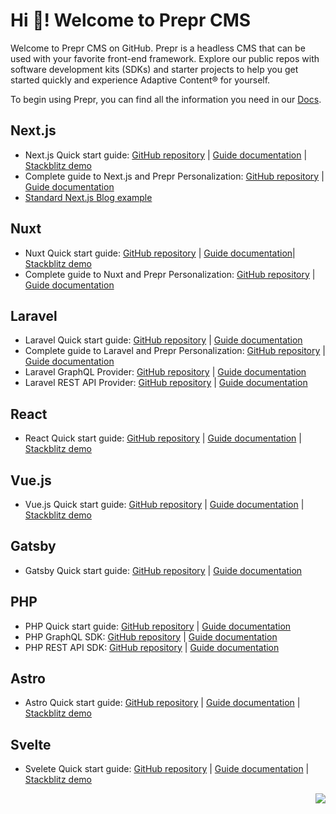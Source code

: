 # Hi 👋! Welcome to Prepr CMS

Welcome to Prepr CMS on GitHub. Prepr is a headless CMS that can be used with your favorite front-end framework. Explore our public repos with software development kits (SDKs) and starter projects to help you get started quickly and experience Adaptive Content® for yourself.

To begin using Prepr, you can find all the information you need in our [Docs](https://docs.prepr.io/).

## Next.js

- Next.js Quick start guide: [GitHub repository](https://github.com/preprio/next-quick-start) | [Guide documentation](https://docs.prepr.io/connecting-front-end-apps/next-quick-start-guide) | [Stackblitz demo](https://stackblitz.com/edit/next-quick-start)
- Complete guide to Next.js and Prepr Personalization: [GitHub repository](https://github.com/preprio/next-complete-starter) | [Guide documentation](https://docs.prepr.io/connecting-front-end-apps/next-complete-guide)
- [Standard Next.js Blog example](https://github.com/preprio/next.js-blog-example)

## Nuxt
- Nuxt Quick start guide: [GitHub repository](https://github.com/preprio/nuxt-quick-start) | [Guide documentation](https://docs.prepr.io/connecting-front-end-apps/nuxt-quick-start-guide)| [Stackblitz demo](https://stackblitz.com/edit/nuxt-quick-start)
- Complete guide to Nuxt and Prepr Personalization: [GitHub repository](https://github.com/preprio/nuxt-complete-starter) | [Guide documentation](https://docs.prepr.io/connecting-front-end-apps/nuxt-complete-guide)

## Laravel
- Laravel Quick start guide: [GitHub repository](https://github.com/preprio/laravel-quick-start) | [Guide documentation](https://docs.prepr.io/connecting-front-end-apps/laravel-quick-start-guide)
- Complete guide to Laravel and Prepr Personalization: [GitHub repository](https://github.com/preprio/laravel-complete-starter) | [Guide documentation](https://docs.prepr.io/connecting-front-end-apps/laravel-complete-guide)
- Laravel GraphQL Provider: [GitHub repository](https://github.com/preprio/laravel-graphql-sdk) | [Guide documentation](https://docs.prepr.io/connecting-front-end-apps/laravel-graphql-provider)
- Laravel REST API Provider: [GitHub repository](https://github.com/preprio/laravel-rest-sdk) | [Guide documentation](https://docs.prepr.io/connecting-front-end-apps/laravel-rest-provider)

## React
- React Quick start guide: [GitHub repository](https://github.com/preprio/react-quick-start) | [Guide documentation](https://docs.prepr.io/connecting-front-end-apps/react-quick-start-guide) | [Stackblitz demo](https://stackblitz.com/edit/prepr-react-quick-start)

## Vue.js
- Vue.js Quick start guide: [GitHub repository](https://github.com/preprio/vue-quick-start) | [Guide documentation](https://docs.prepr.io/connecting-front-end-apps/vue-quick-start-guide) | [Stackblitz demo](https://stackblitz.com/edit/vue-quick-start)

## Gatsby
- Gatsby Quick start guide: [GitHub repository](https://github.com/preprio/gatsby-quick-start) | [Guide documentation](https://docs.prepr.io/connecting-front-end-apps/gatsby-quick-start-guide) 

## PHP
- PHP Quick start guide: [GitHub repository](https://github.com/preprio/php-quick-start) | [Guide documentation](https://docs.prepr.io/connecting-front-end-apps/php-quick-start-guide)
- PHP GraphQL SDK: [GitHub repository](https://github.com/preprio/php-graphql-sdk) | [Guide documentation](https://docs.prepr.io/connecting-front-end-apps/php-graphql-sdk)
- PHP REST API SDK: [GitHub repository](https://github.com/preprio/php-rest-sdk) | [Guide documentation](https://docs.prepr.io/connecting-front-end-apps/php-rest-sdk)

## Astro
- Astro Quick start guide: [GitHub repository](https://github.com/preprio/astro-quick-start) | [Guide documentation](https://docs.prepr.io/connecting-front-end-apps/astro-quick-start-guide) | [Stackblitz demo](https://stackblitz.com/edit/astro-quick-start)

## Svelte
- Svelete Quick start guide: [GitHub repository](https://github.com/preprio/svelte-quick-start) | [Guide documentation](https://docs.prepr.io/connecting-front-end-apps/svelte-quick-start-guide) | [Stackblitz demo](https://stackblitz.com/edit/svelte-quick-start)

<img src="https://3f8neni5ytfp.b-cdn.net/4fb86f77-96b9-4933-95eb-ec9586a705f4.svg" align="right">
